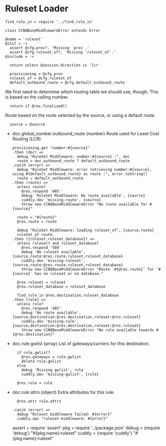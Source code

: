 Ruleset Loader
==============

    find_rule_in = require '../find_rule_in'

    class CCNQBaseMiddlewareError extends Error

    @name = 'ruleset'
    @init = ->
      assert @cfg.prov?, 'Missing `prov`.'
      assert @cfg.ruleset_of?, 'Missing `ruleset_of`.'
    @include = ->

      return unless @session.direction is 'lcr'

      provisioning = @cfg.prov
      ruleset_of = @cfg.ruleset_of
      default_outbound_route = @cfg.default_outbound_route

We first need to determine which routing table we should use, though.
This is based on the calling number.

      return if @res.finalized()

Route based on the route selected by the source, or using a default route.

      source = @source

* doc.global_number.outbound_route (number) Route used for Least Cost Routing (LCR).

      provisioning.get "number:#{source}"
      .then (doc) =>
        debug "RuleSet Middleware: number:#{source} :", doc
        route = doc.outbound_route ? default_outbound_route
      .catch (error) =>
        debug "RuleSet Middleware: error retrieving number:#{source}, using #{default_outbound_route} as route :", error.toString()
        route = default_outbound_route
      .then (route) =>
        unless route?
          @res.respond '485'
          debug 'RuleSet Middleware: No route available', {source}
          cuddly.dev 'missing-route', {source}
          throw new CCNQBaseMiddlewareError "No route available for #{source}"

        route = "#{route}"
        @res.route = route

        debug "RuleSet Middleware: loading ruleset_of", {source,route}
        ruleset_of route
      .then ({ruleset,ruleset_database}) =>
        unless ruleset? and ruleset_database?
          @res.respond '500'
          debug 'No ruleset available', {source,route:@res.route,ruleset,ruleset_database}
          cuddly.dev 'missing-ruleset', {source,route:@res.route,ruleset,ruleset_database}
          throw new CCNQBaseMiddlewareError "Route `#{@res.route}` for `#{source}` has no ruleset or no database."

        @res.ruleset = ruleset
        @res.ruleset_database = ruleset_database

        find_rule_in @res.destination,ruleset_database
      .then (rule) =>
        unless rule?
          @res.respond '485'
          debug 'No route available', {source,destination:@res.destination,ruleset:@res.ruleset}
          cuddly.dev 'missing-rule', {source,destination:@res.destination,ruleset:@res.ruleset}
          throw new CCNQBaseMiddlewareError "No rule available towards #{@res.destination}"

* doc.rule.gwlist (array) List of gateways/carriers for this destination.

        if rule.gwlist?
          @res.gateways = rule.gwlist
          delete rule.gwlist
        else
          debug 'Missing gwlist', rule
          cuddly.dev 'missing-gwlist', {rule}

        @res.rule = rule

* doc.rule.attrs (object) Extra attributes for this rule.

        @res.attr rule.attrs

      .catch (error) =>
        debug "Ruleset middleware failed: #{error}"
        cuddly.ops "ruleset-middleware: #{error}"

    assert = require 'assert'
    pkg = require '../package.json'
    debug = (require 'debug') "#{pkg.name}:ruleset"
    cuddly = (require 'cuddly') "#{pkg.name}:ruleset"
